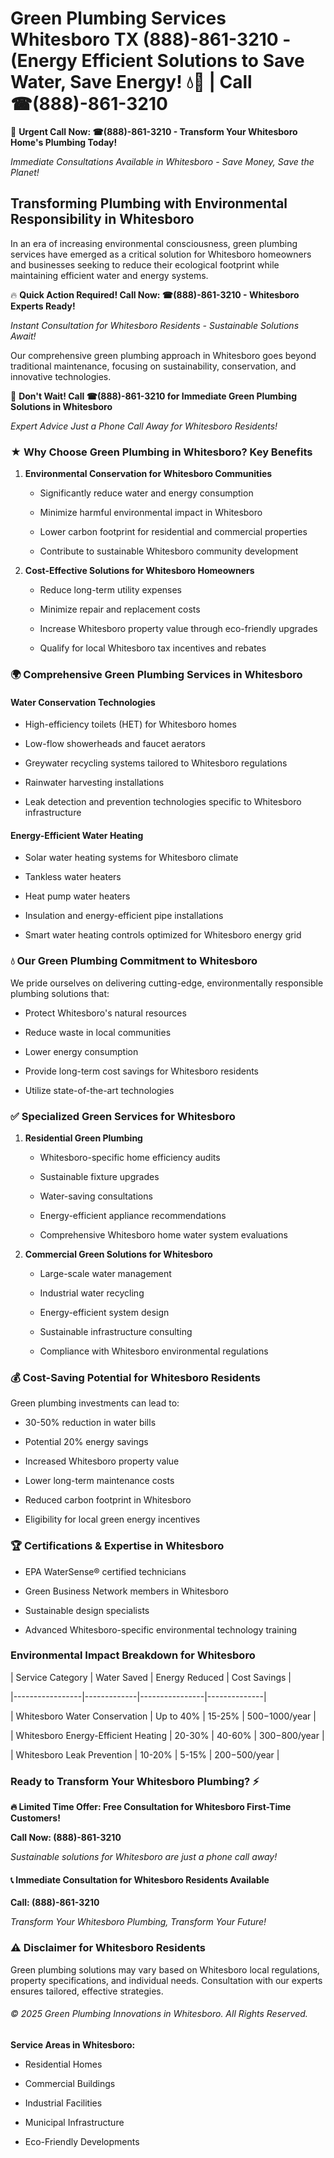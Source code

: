 # Green Plumbing Services Whitesboro TX (888)-861-3210 - (Energy Efficient Solutions to Save Water, Save Energy! 💧🌿 | Call ☎(888)-861-3210

🚨 **Urgent Call Now: ☎(888)-861-3210 - Transform Your Whitesboro Home's Plumbing Today!**
*Immediate Consultations Available in Whitesboro - Save Money, Save the Planet!*

## Transforming Plumbing with Environmental Responsibility in Whitesboro

In an era of increasing environmental consciousness, green plumbing services have emerged as a critical solution for Whitesboro homeowners and businesses seeking to reduce their ecological footprint while maintaining efficient water and energy systems. 

🔥 **Quick Action Required! Call Now: ☎(888)-861-3210 - Whitesboro Experts Ready!**
*Instant Consultation for Whitesboro Residents - Sustainable Solutions Await!*

Our comprehensive green plumbing approach in Whitesboro goes beyond traditional maintenance, focusing on sustainability, conservation, and innovative technologies.

🚨 **Don't Wait! Call ☎(888)-861-3210 for Immediate Green Plumbing Solutions in Whitesboro**
*Expert Advice Just a Phone Call Away for Whitesboro Residents!*

### ★ Why Choose Green Plumbing in Whitesboro? Key Benefits

1. **Environmental Conservation for Whitesboro Communities** 
   - Significantly reduce water and energy consumption
   - Minimize harmful environmental impact in Whitesboro
   - Lower carbon footprint for residential and commercial properties
   - Contribute to sustainable Whitesboro community development

2. **Cost-Effective Solutions for Whitesboro Homeowners** 
   - Reduce long-term utility expenses
   - Minimize repair and replacement costs
   - Increase Whitesboro property value through eco-friendly upgrades
   - Qualify for local Whitesboro tax incentives and rebates

### 🌍 Comprehensive Green Plumbing Services in Whitesboro

#### Water Conservation Technologies
- High-efficiency toilets (HET) for Whitesboro homes
- Low-flow showerheads and faucet aerators
- Greywater recycling systems tailored to Whitesboro regulations
- Rainwater harvesting installations
- Leak detection and prevention technologies specific to Whitesboro infrastructure

#### Energy-Efficient Water Heating
- Solar water heating systems for Whitesboro climate
- Tankless water heaters
- Heat pump water heaters
- Insulation and energy-efficient pipe installations
- Smart water heating controls optimized for Whitesboro energy grid

### 💧 Our Green Plumbing Commitment to Whitesboro

We pride ourselves on delivering cutting-edge, environmentally responsible plumbing solutions that:
- Protect Whitesboro's natural resources
- Reduce waste in local communities
- Lower energy consumption
- Provide long-term cost savings for Whitesboro residents
- Utilize state-of-the-art technologies

### ✅ Specialized Green Services for Whitesboro

1. **Residential Green Plumbing**
   - Whitesboro-specific home efficiency audits
   - Sustainable fixture upgrades
   - Water-saving consultations
   - Energy-efficient appliance recommendations
   - Comprehensive Whitesboro home water system evaluations

2. **Commercial Green Solutions for Whitesboro**
   - Large-scale water management
   - Industrial water recycling
   - Energy-efficient system design
   - Sustainable infrastructure consulting
   - Compliance with Whitesboro environmental regulations

### 💰 Cost-Saving Potential for Whitesboro Residents

Green plumbing investments can lead to:
- 30-50% reduction in water bills
- Potential 20% energy savings
- Increased Whitesboro property value
- Lower long-term maintenance costs
- Reduced carbon footprint in Whitesboro
- Eligibility for local green energy incentives

### 🏆 Certifications & Expertise in Whitesboro

- EPA WaterSense® certified technicians
- Green Business Network members in Whitesboro
- Sustainable design specialists
- Advanced Whitesboro-specific environmental technology training

### Environmental Impact Breakdown for Whitesboro

| Service Category | Water Saved | Energy Reduced | Cost Savings |
|-----------------|-------------|----------------|--------------|
| Whitesboro Water Conservation | Up to 40% | 15-25% | $500-$1000/year |
| Whitesboro Energy-Efficient Heating | 20-30% | 40-60% | $300-$800/year |
| Whitesboro Leak Prevention | 10-20% | 5-15% | $200-$500/year |

### Ready to Transform Your Whitesboro Plumbing? ⚡

**🔥 Limited Time Offer: Free Consultation for Whitesboro First-Time Customers!**

**Call Now: (888)-861-3210**
*Sustainable solutions for Whitesboro are just a phone call away!*

#### 📞 Immediate Consultation for Whitesboro Residents Available

**Call: (888)-861-3210**
*Transform Your Whitesboro Plumbing, Transform Your Future!*

### ⚠️ Disclaimer for Whitesboro Residents

Green plumbing solutions may vary based on Whitesboro local regulations, property specifications, and individual needs. Consultation with our experts ensures tailored, effective strategies.

###### © 2025 Green Plumbing Innovations in Whitesboro. All Rights Reserved.

**Service Areas in Whitesboro:** 
- Residential Homes
- Commercial Buildings
- Industrial Facilities
- Municipal Infrastructure
- Eco-Friendly Developments